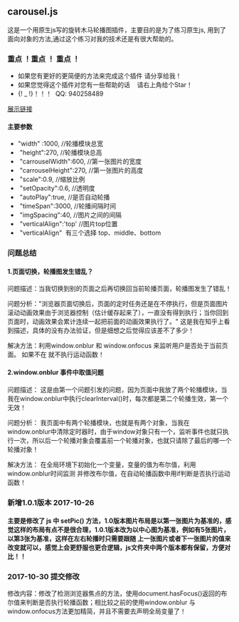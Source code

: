 ## carousel.js
这是一个用原生js写的旋转木马轮播图插件，主要目的是为了练习原生js, 用到了面向对象的方法,通过这个练习对我的技术还是有很大帮助的。
### 重点 ！重点 ！ 重点 ！
* 如果您有更好的更简便的方法来完成这个插件 请分享给我！
* 如果您觉得这个插件对您有一些帮助的话    请右上角给个Star！
* {! _ !}！！！  QQ: 940258489

[展示链接](https://seven-it.github.io/carousel/) 

#### 主要参数
* "width" :1000,                //轮播模块总宽
*  "height":270,                //轮播模块总高
*  "carrouselWidth":600,        //第一张图片的宽度
*  "carrouselHeight":270,       //第一张图片的高度
*  "scale":0.9,                 //缩放比例
*  "setOpacity":0.6,            //透明度
*  "autoPlay":true,             //是否自动轮播
*  "timeSpan":3000,             //轮播间隔时间
*  "imgSpacing":40,             //图片之间的间隔
*  "verticalAlign":'top'        //图片top位置
*  "verticalAlign"  有三个选择 top、middle、bottom 

### 问题总结
#### 1.页面切换，轮播图发生错乱？
问题描述：当我切换到别的页面之后再切换回当前轮播页面，轮播图发生了错乱！

问题分析："浏览器页面切换后，页面的定时任务还是在不停执行，但是页面图片滚动动画效果由于浏览器控制（估计缓存起来了），一直没有得到执行；当你回到页面时，动画效果会累计连续一起把前面的动画效果执行了。" 这是我在知乎上看到描述，具体的没有办法验证，但是细想之后觉得应该差不了多少！

解决方法：利用window.onblur 和 window.onfocus 来监听用户是否处于当前页面。 如果不在 就不执行运动函数！

#### 2.window.onblur 事件中取值问题 
问题描述： 这是由第一个问题引发的问题，因为页面中我放了两个轮播模块，当我在window.onblur中执行clearInterval()时，每次都是第二个轮播生效，第一个无效！

问题分析： 我页面中有两个轮播模块，也就是有两个对象，当我在window.onblur中清除定时器时，由于window对象只有一个，监听事件也就只执行一次，所以后一个轮播对象会覆盖前一个轮播对象，也就只请除了最后的哪一个轮播对象！

解决方法： 在全局环境下初始化一个变量，变量的值为布尔值，利用window.onblur时间监测 并修改布尔值，在自动轮播函数中用if判断是否执行运动函数！

### 新增1.0.1版本 2017-10-26
#### 主要是修改了 js 中 setPic() 方法，1.0版本图片布局是以第一张图片为基准的，感觉这样的布局有点不是很合理，1.0.1版本改为以中心图为基准，例如有5张图片，以第3张为基准，这样在左右轮播时只需要跟随 上一张图片或者下一张图片的值来改变就可以，感觉上会更舒服也更合逻辑，js文件夹中两个版本都有保留，方便对比！！
### 2017-10-30 提交修改
修改内容：修改了检测浏览器焦点的方法，使用document.hasFocus()返回的布尔值来判断是否执行轮播函数；相比较之前的使用window.onblur 与 window.onfocus方法更加精简，并且不需要去声明全局变量了！

